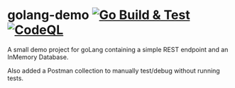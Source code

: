 # golang-demo [![Go Build & Test](https://github.com/VijoPlays/golang-demo/actions/workflows/go.yml/badge.svg)](https://github.com/VijoPlays/golang-demo/actions/workflows/go.yml) [![CodeQL](https://github.com/VijoPlays/golang-demo/actions/workflows/codeql.yml/badge.svg)](https://github.com/VijoPlays/golang-demo/actions/workflows/codeql.yml) 

A small demo project for goLang containing a simple REST endpoint and an InMemory Database.

Also added a Postman collection to manually test/debug without running tests.
